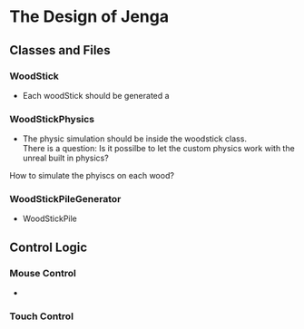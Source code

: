 # The Design of Jenga

## Classes and Files

### WoodStick

* Each woodStick should be generated a

### WoodStickPhysics

* The physic simulation should be inside the woodstick class.  
There is a question: Is it possilbe to let the custom physics work with the unreal built in physics?

How to simulate the phyiscs on each wood?


### WoodStickPileGenerator

* WoodStickPile

## Control Logic

### Mouse Control

* 

### Touch Control

